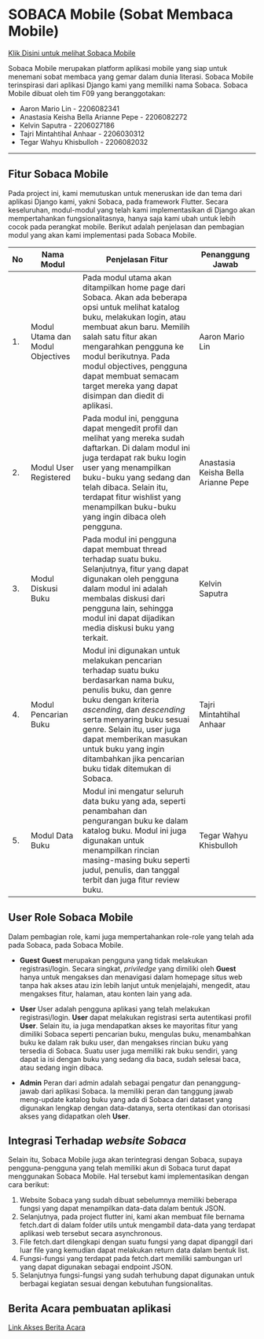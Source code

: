 
# **SOBACA Mobile (Sobat Membaca Mobile)**
[Klik Disini untuk melihat Sobaca Mobile](https://)

Sobaca Mobile merupakan platform aplikasi mobile yang siap untuk menemani sobat membaca yang gemar dalam dunia literasi. Sobaca Mobile terinspirasi dari aplikasi Django kami yang memiliki nama Sobaca. Sobaca Mobile dibuat oleh tim F09 yang beranggotakan:
* Aaron Mario Lin - 2206082341
* Anastasia Keisha Bella Arianne Pepe - 2206082272
* Kelvin Saputra - 2206027186
* Tajri Mintahtihal Anhaar - 2206030312 
* Tegar Wahyu Khisbulloh - 2206082032


---

##    Fitur Sobaca Mobile
Pada project ini, kami memutuskan untuk meneruskan ide dan tema dari aplikasi Django kami, yakni Sobaca, pada framework Flutter. Secara keseluruhan, modul-modul yang telah kami implementasikan di Django akan mempertahankan fungsionalitasnya, hanya saja kami ubah untuk lebih cocok pada perangkat mobile. Berikut adalah penjelasan dan pembagian modul yang akan kami implementasi pada Sobaca Mobile.

| No  | Nama Modul| Penjelasan Fitur | Penanggung Jawab |
| --- | --------- | ---------------- | ----------|
| 1.  | Modul Utama dan Modul Objectives | Pada modul utama akan ditampilkan home page dari Sobaca. Akan ada beberapa opsi untuk melihat katalog buku, melakukan login, atau membuat akun baru. Memilih salah satu fitur akan mengarahkan pengguna ke modul berikutnya. Pada modul objectives, pengguna dapat membuat semacam target mereka yang dapat disimpan dan diedit di aplikasi. | Aaron Mario Lin |
| 2.  | Modul User Registered | Pada modul ini, pengguna dapat mengedit profil dan melihat yang mereka sudah daftarkan. Di dalam modul ini juga terdapat rak buku login user yang menampilkan buku-buku yang sedang dan telah dibaca. Selain itu, terdapat fitur wishlist yang menampilkan buku-buku yang ingin dibaca oleh pengguna.| Anastasia Keisha Bella Arianne Pepe |
| 3.  | Modul Diskusi Buku | Pada modul ini pengguna dapat membuat thread terhadap suatu buku. Selanjutnya, fitur yang dapat digunakan oleh pengguna dalam modul ini adalah membalas diskusi dari pengguna lain, sehingga modul ini dapat dijadikan media diskusi buku yang terkait. | Kelvin Saputra | 
| 4.  | Modul Pencarian Buku | Modul ini digunakan untuk melakukan pencarian terhadap suatu buku berdasarkan nama buku, penulis buku, dan genre buku dengan kriteria *ascending*, dan *descending* serta menyaring buku sesuai genre. Selain itu, user juga dapat memberikan masukan untuk buku yang ingin ditambahkan jika pencarian buku tidak ditemukan di Sobaca. | Tajri Mintahtihal Anhaar |
| 5.  | Modul Data Buku | Modul ini mengatur seluruh data buku yang ada, seperti penambahan dan pengurangan buku ke dalam katalog buku. Modul ini juga digunakan untuk menampilkan rincian masing-masing buku seperti judul, penulis, dan tanggal terbit dan juga fitur review buku. | Tegar Wahyu Khisbulloh |


##    User Role Sobaca Mobile
Dalam pembagian role, kami juga mempertahankan role-role yang telah ada pada Sobaca, pada Sobaca Mobile.

* **Guest** 
**Guest** merupakan pengguna yang tidak melakukan registrasi/login. Secara singkat, _priviledge_ yang dimiliki oleh **Guest** hanya untuk mengakses dan menavigasi dalam homepage situs web tanpa hak akses atau izin lebih lanjut untuk menjelajahi, mengedit, atau mengakses fitur, halaman, atau konten lain yang ada.

* **User**
User adalah pengguna aplikasi yang telah melakukan registrasi/login. **User** dapat melakukan registrasi serta autentikasi profil **User**. Selain itu, ia juga mendapatkan akses ke mayoritas fitur yang dimiliki Sobaca seperti pencarian buku, mengulas buku, menambahkan buku ke dalam rak buku user, dan mengakses rincian buku yang tersedia di Sobaca. Suatu user juga memiliki rak buku sendiri, yang dapat ia isi dengan buku yang sedang dia baca, sudah selesai baca, atau sedang ingin dibaca.

* **Admin**
Peran dari admin adalah sebagai pengatur dan penanggung-jawab dari aplikasi Sobaca. Ia memiliki peran dan tanggung jawab meng-update katalog buku yang ada di Sobaca dari dataset yang digunakan lengkap dengan data-datanya, serta otentikasi dan otorisasi akses yang didapatkan oleh **User**.


##    Integrasi Terhadap *website Sobaca*
Selain itu, Sobaca Mobile juga akan terintegrasi dengan Sobaca, supaya pengguna-pengguna yang telah memiliki akun di Sobaca turut dapat menggunakan Sobaca Mobile. Hal tersebut kami implementasikan dengan cara berikut:

1. Website Sobaca yang sudah dibuat sebelumnya memiliki beberapa fungsi yang dapat menampilkan data-data dalam bentuk JSON.
2. Selanjutnya, pada project flutter ini, kami akan membuat file bernama fetch.dart di dalam folder utils untuk mengambil data-data yang terdapat aplikasi web tersebut secara asynchronous.
3. File fetch.dart dilengkapi dengan suatu fungsi yang dapat dipanggil dari luar file yang kemudian dapat melakukan return data dalam bentuk list.
4. Fungsi-fungsi yang terdapat pada fetch.dart memiliki sambungan url yang dapat digunakan sebagai endpoint JSON.
5. Selanjutnya fungsi-fungsi yang sudah terhubung dapat digunakan untuk berbagai kegiatan sesuai dengan kebutuhan fungsionalitas.

## Berita Acara pembuatan aplikasi
[Link Akses Berita Acara](https://docs.google.com/spreadsheets/d/1vQlOEZ4l_aohvcd3fCuHrFk5nsEkrvih/edit?usp=sharing&ouid=109455504393646931649&rtpof=true&sd=true)